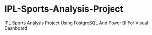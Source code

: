 # IPL-Sports-Analysis-Project
IPL  Sports Analysis Project Using PostgreSQL  And Power BI For Visual Dashboard 
